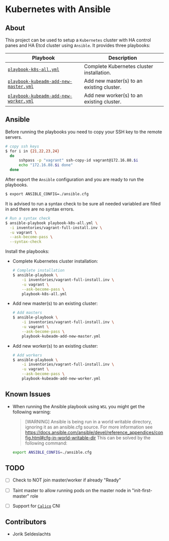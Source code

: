 # Kubernetes with Ansible


## About
This project can be used to setup a `Kubernetes` cluster with HA control panes and HA Etcd cluster using `Ansible`.
It provides three playbooks:

| Playbook | Description |
|---|---|
| [`playbook-k8s-all.yml`](./playbook-k8s-all.yml)                               | Complete Kubernetes cluster installation. |
| [`playbook-kubeadm-add-new-master.yml`](./playbook-kubeadm-add-new-master.yml) | Add new master(s) to an existing cluster. |
| [`playbook-kubeadm-add-new-worker.yml`](./playbook-kubeadm-add-new-worker.yml) | Add new worker(s) to an existing cluster. |


## Ansible
Before running the playbooks you need to copy your SSH key to the remote servers.
```sh
# copy ssh keys
$ for i in {21,22,23,24}
  do
      sshpass -p "vagrant" ssh-copy-id vagrant@172.16.88.$i
      echo "172.16.88.$i done"
  done
```
After export the `Ansible` configuration and you are ready to run the playbooks.
```sh
$ export ANSIBLE_CONFIG=./ansible.cfg
```
It is advised to run a syntax check to be sure all needed variabled are filled in and there are no syntax errors.
```sh
# Run a syntax check
$ ansible-playbook playbook-k8s-all.yml \
  -i inventories/vagrant-full-install.inv \
  -u vagrant \
  --ask-become-pass \
  --syntax-check
```

Install the playbooks:
- Complete Kubernetes cluster installation:
  ```sh
  # Complete installation
  $ ansible-playbook \
      -i inventories/vagrant-full-install.inv \
      -u vagrant \
      --ask-become-pass \
      playbook-k8s-all.yml
  ```
- Add new master(s) to an existing cluster:
  ```sh
  # Add masters
  $ ansible-playbook \
      -i inventories/vagrant-full-install.inv \
      -u vagrant \
      --ask-become-pass \
      playbook-kubeadm-add-new-master.yml
  ```
- Add new worker(s) to an existing cluster:
  ```sh
  # Add workers
  $ ansible-playbook \
      -i inventories/vagrant-full-install.inv \
      -u vagrant \
      --ask-become-pass \
      playbook-kubeadm-add-new-worker.yml
  ```



## Known Issues
- When running the Ansible playbook using `WSL` you might get the following warning:
  > [WARNING] Ansible is being run in a world writable directory, ignoring it as an ansible.cfg source. For more information see https://docs.ansible.com/ansible/devel/reference_appendices/config.html#cfg-in-world-writable-dir
  This can be solved by the following command:
  ```sh
  export ANSIBLE_CONFIG=./ansible.cfg
  ```


## TODO
- [ ] Check to NOT join master/worker if already "Ready"
- [ ] Taint master to allow running pods on the master node in "init-first-master" role
- [ ] Support for [`Calico`](https://docs.projectcalico.org/) CNI


## Contributors
- Jorik Seldeslachts
